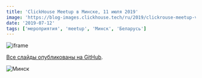 ```yaml
---
title: 'ClickHouse Meetup в Минске, 11 июля 2019'
image: 'https://blog-images.clickhouse.tech/ru/2019/clickrouse-meetup-v-minske-11-iyulya-2019/main.jpg'
date: '2019-07-12'
tags: ['мероприятия', 'meetup', 'Минск', 'Беларусь']
---
```


![iframe](https://www.youtube.com/embed/videoseries?list=PL0Z2YDlm0b3hLz6dmyu6gM_X871FG9eCc)

[Все слайды опубликованы на GitHub](https://github.com/yandex/clickhouse-presentations/tree/master/meetup26).

![Минск](https://blog-images.clickhouse.tech/ru/2019/clickrouse-meetup-v-minske-11-iyulya-2019/1.jpg)
